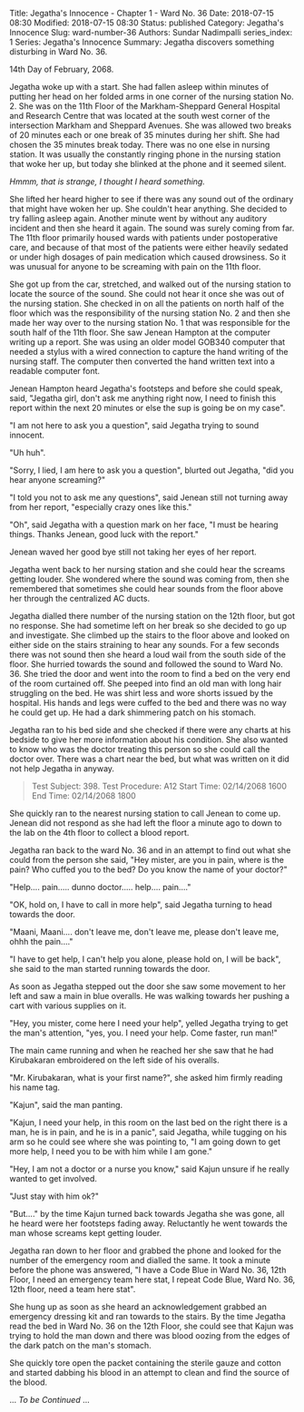 Title: Jegatha's Innocence - Chapter 1 - Ward No. 36
Date: 2018-07-15 08:30
Modified: 2018-07-15 08:30
Status: published
Category: Jegatha's Innocence
Slug: ward-number-36
Authors: Sundar Nadimpalli
series_index: 1
Series: Jegatha's Innocence
Summary: Jegatha discovers something disturbing in Ward No. 36.

14th Day of February, 2068.

Jegatha woke up with a start. She had fallen asleep within minutes of putting her head on her folded arms in one corner of the nursing station No. 2. She was on the 11th Floor of the Markham-Sheppard General Hospital and Research Centre that was located at the south west corner of the intersection Markham and Sheppard Avenues. She was allowed two breaks of 20 minutes each or one break of 35 minutes during her shift. She had chosen the 35 minutes break today. There was no one else in nursing station. It was usually the constantly ringing phone in the nursing station that woke her up, but today she blinked at the phone and it seemed silent. 

_Hmmm, that is strange, I thought I heard something._ 

She lifted her heard higher to see if there was any sound out of the ordinary that might have woken her up. She couldn't hear anything. She decided to try falling asleep again. Another minute went by without any auditory incident and then she heard it again. The sound was surely coming from far. The 11th floor primarily housed wards with patients under postoperative care, and because of that most of the patients were either heavily sedated or under high dosages of pain medication which caused drowsiness. So it was unusual for anyone to be screaming with pain on the 11th floor. 

She got up from the car, stretched, and walked out of the nursing station to locate the source of the sound. She could not hear it once she was out of the nursing station. She checked in on all the patients on north half of the floor which was the responsibility of the nursing station No. 2 and then she made her way over to the nursing station No. 1 that was responsible for the south half of the 11th floor. She saw Jenean Hampton at the computer writing up a report. She was using an older model GOB340 computer that needed a stylus with a wired connection to capture the hand writing of the nursing staff. The computer then converted the hand written text into a readable computer font. 

Jenean Hampton heard Jegatha's footsteps and before she could speak, said, "Jegatha girl, don't ask me anything right now, I need to finish this report within the next 20 minutes or else the sup is going be on my case". 

"I am not here to ask you a question", said Jegatha trying to sound innocent. 

"Uh huh".

"Sorry, I lied, I am here to ask you a question", blurted out Jegatha, "did you hear anyone screaming?" 

"I told you not to ask me any questions", said Jenean still not turning away from her report, "especially crazy ones like this." 

"Oh", said Jegatha with a question mark on her face, "I must be hearing things. Thanks Jenean, good luck with the report."

Jenean waved her good bye still not taking her eyes of her report. 

Jegatha went back to her nursing station and she could hear the screams getting louder. She wondered where the sound was coming from, then she remembered that sometimes she could hear sounds from the floor above her through the centralized AC ducts. 

Jegatha dialled there number of the nursing station on the 12th floor, but got no response. She had sometime left on her break so she decided to go up and investigate. She climbed up the stairs to the floor above and looked on either side on the stairs straining to hear any sounds. For a few seconds there was not sound then she heard a loud wail from the south side of the floor. She hurried towards the sound and followed the sound to Ward No. 36. She tried the door and went into the room to find a bed on the very end of the room curtained off. She peeped into find an old man with long hair struggling on the bed. He was shirt less and wore shorts issued by the hospital. His hands and legs were cuffed to the bed and there was no way he could get up. He had a dark shimmering patch on his stomach. 

Jegatha ran to his bed side and she checked if there were any charts at his bedside to give her more information about his condition. She also wanted to know who was the doctor treating this person so she could call the doctor over. There was a chart near the bed, but what was written on it did not help Jegatha in anyway. 

> Test Subject: 398. 
> Test Procedure: A12
> Start Time: 02/14/2068 1600 
> End Time: 02/14/2068 1800

She quickly ran to the nearest nursing station to call Jenean to come up. Jenean did not respond as she had left the floor a minute ago to down to the lab on the 4th floor to collect a blood report. 

Jegatha ran back to the ward No. 36 and in an attempt to find out what she could from the person she said, "Hey mister, are you in pain, where is the pain? Who cuffed you to the bed? Do you know the name of your doctor?"

"Help.... pain..... dunno doctor..... help.... pain...."

"OK, hold on, I have to call in more help", said Jegatha turning to head towards the door. 

"Maani, Maani.... don't leave me, don't leave me, please don't leave me, ohhh the pain...."

"I have to get help, I can't help you alone, please hold on, I will be back", she said to the man started running towards the door. 

As soon as Jegatha stepped out the door she saw some movement to her left and saw a main in blue overalls. He was walking towards her pushing a cart with various supplies on it. 

"Hey, you mister, come here I need your help", yelled Jegatha trying to get the man's attention, "yes, you. I need your help. Come faster, run man!" 

The main came running and when he reached her she saw that he had Kirubakaran embroidered on the left side of his overalls. 

"Mr. Kirubakaran, what is your first name?", she asked him firmly reading his name tag.

"Kajun", said the man panting. 

"Kajun, I need your help, in this room on the last bed on the right there is a man, he is in pain, and he is in a panic", said Jegatha, while tugging on his arm so he could see where she was pointing to, "I am going down to get more help, I need you to be with him while I am gone."

"Hey, I am not a doctor or a nurse you know," said Kajun unsure if he really wanted to get involved. 

"Just stay with him ok?"

"But...." by the time Kajun turned back towards Jegatha she was gone, all he heard were her footsteps fading away. Reluctantly he went towards the man whose screams kept getting louder.

Jegatha ran down to her floor and grabbed the phone and looked for the number of the emergency room and dialled the same. It took a minute before the phone was answered, "I have a Code Blue in Ward No. 36, 12th Floor, I need an emergency team here stat, I repeat Code Blue, Ward No. 36, 12th floor, need a team here stat". 

She hung up as soon as she heard an acknowledgement grabbed an emergency dressing kit and ran towards to the stairs. By the time Jegatha read the bed in Ward No. 36 on the 12th Floor, she could see that Kajun was trying to hold the man down and there was blood oozing from the edges of the dark patch on the man's stomach. 

She quickly tore open the packet containing the sterile gauze and cotton and started dabbing his blood in an attempt to clean and find the source of the blood.    



... _To be Continued_ ...